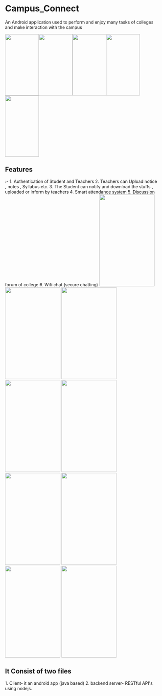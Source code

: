 # Campus_Connect

An Android application used to perform and enjoy many tasks of colleges and make interaction with the campus
<p>
<img src="https://github.com/RaviJoshii/Campus_Connect/blob/master/ScreenShots/Intro 1.jpeg" width="110" height="200"><img src="https://github.com/RaviJoshii/Campus_Connect/blob/master/ScreenShots/Intro 2.jpeg" width="110" height="200"><img src="https://github.com/RaviJoshii/Campus_Connect/blob/master/ScreenShots/Intro 3.jpeg" width="110" height="200"><img src="https://github.com/RaviJoshii/Campus_Connect/blob/master/ScreenShots/Intro 4.jpeg" width="110" height="200"><img src="https://github.com/RaviJoshii/Campus_Connect/blob/master/ScreenShots/Intro 5.jpeg" width="110" height="200">
  </p>

<h2>Features</h2>:-
1. Authentication of Student and Teachers 
2. Teachers can Upload notice , notes , Syllabus etc.
3. The Student can notify and download the stuffs , uploaded or inform by teachers
4. Smart attendance system 
5. Discussion forum of college
6. Wifi chat (secure chatting)
<img src="https://github.com/RaviJoshii/Campus_Connect/blob/master/ScreenShots/login.jpeg" width="180" height="300">
<img src="https://github.com/RaviJoshii/Campus_Connect/blob/master/ScreenShots/teacherDashBoard.jpeg" width="180" height="300">
<img src="https://github.com/RaviJoshii/Campus_Connect/blob/master/ScreenShots/add new students.jpeg" width="180" height="300">
<img src="https://github.com/RaviJoshii/Campus_Connect/blob/master/ScreenShots/time table.jpeg" width="180" height="300">
<img src="https://github.com/RaviJoshii/Campus_Connect/blob/master/ScreenShots/upload notice.jpeg" width="180" height="300">
<img src="https://github.com/RaviJoshii/Campus_Connect/blob/master/ScreenShots/download notice.jpeg" width="180" height="300">
<img src="https://github.com/RaviJoshii/Campus_Connect/blob/master/ScreenShots/attendance.jpeg" width="180" height="300">
<img src="https://github.com/RaviJoshii/Campus_Connect/blob/master/ScreenShots/wifi.jpeg" width="180" height="300">
<img src="https://github.com/RaviJoshii/Campus_Connect/blob/master/ScreenShots/change password.jpeg" width="180" height="300">





<h2>It Consist of two files</h2>
1. Client-  it an android app (java based)
2. backend server- RESTful API's using nodejs.

